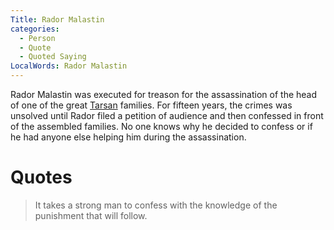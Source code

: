 ```yaml
---
Title: Rador Malastin
categories:
  - Person
  - Quote
  - Quoted Saying
LocalWords: Rador Malastin
---
```


Rador Malastin was executed for treason for the assassination of the head of one of the great [Tarsan]() families. For fifteen years, the crimes was unsolved until Rador filed a petition of audience and then confessed in front of the assembled families. No one knows why he decided to confess or if he had anyone else helping him during the assassination.

# Quotes

> It takes a strong man to confess with the knowledge of the punishment that will follow.
